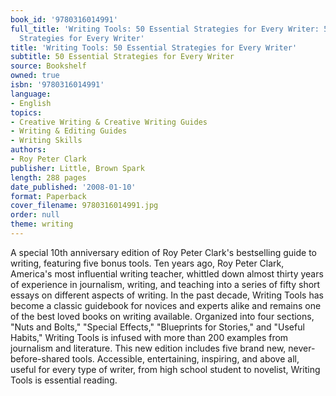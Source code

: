```yaml
---
book_id: '9780316014991'
full_title: 'Writing Tools: 50 Essential Strategies for Every Writer: 50 Essential
  Strategies for Every Writer'
title: 'Writing Tools: 50 Essential Strategies for Every Writer'
subtitle: 50 Essential Strategies for Every Writer
source: Bookshelf
owned: true
isbn: '9780316014991'
language:
- English
topics:
- Creative Writing & Creative Writing Guides
- Writing & Editing Guides
- Writing Skills
authors:
- Roy Peter Clark
publisher: Little, Brown Spark
length: 288 pages
date_published: '2008-01-10'
format: Paperback
cover_filename: 9780316014991.jpg
order: null
theme: writing
---
```

A special 10th anniversary edition of Roy Peter Clark's bestselling guide to writing, featuring five bonus tools.
Ten years ago, Roy Peter Clark, America's most influential writing teacher, whittled down almost thirty years of experience in journalism, writing, and teaching into a series of fifty short essays on different aspects of writing. In the past decade, Writing Tools has become a classic guidebook for novices and experts alike and remains one of the best loved books on writing available.
Organized into four sections, "Nuts and Bolts," "Special Effects," "Blueprints for Stories," and "Useful Habits," Writing Tools is infused with more than 200 examples from journalism and literature. This new edition includes five brand new, never-before-shared tools.
Accessible, entertaining, inspiring, and above all, useful for every type of writer, from high school student to novelist, Writing Tools is essential reading.
